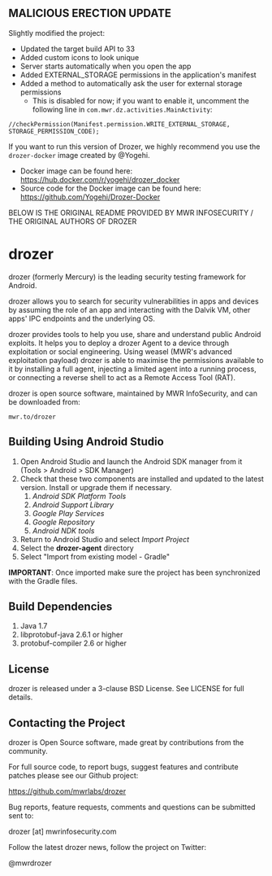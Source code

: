 MALICIOUS ERECTION UPDATE
----------------------
Slightly modified the project:

* Updated the target build API to 33
* Added custom icons to look unique
* Server starts automatically when you open the app
* Added EXTERNAL_STORAGE permissions in the application's manifest
* Added a method to automatically ask the user for external storage permissions
    - This is disabled for now; if you want to enable it, uncomment the following line in `com.mwr.dz.activities.MainActivity`:

```
//checkPermission(Manifest.permission.WRITE_EXTERNAL_STORAGE, STORAGE_PERMISSION_CODE);
```

If you want to run this version of Drozer, we highly recommend you use the `drozer-docker` image created by @Yogehi.

* Docker image can be found here: https://hub.docker.com/r/yogehi/drozer_docker
* Source code for the Docker image can be found here: https://github.com/Yogehi/Drozer-Docker

BELOW IS THE ORIGINAL README PROVIDED BY MWR INFOSECURITY / THE ORIGINAL AUTHORS OF DROZER

drozer
======

drozer (formerly Mercury) is the leading security testing framework for Android.

drozer allows you to search for security vulnerabilities in apps and devices by assuming the role of an app and interacting with the Dalvik VM, other apps' IPC endpoints and the underlying OS.

drozer provides tools to help you use, share and understand public Android exploits. It helps you to deploy a drozer Agent to a device through exploitation or social engineering. Using weasel (MWR's advanced exploitation payload) drozer is able to maximise the permissions available to it by installing a full agent, injecting a limited agent into a running process, or connecting a reverse shell to act as a Remote Access Tool (RAT).

drozer is open source software, maintained by MWR InfoSecurity, and can be downloaded from:

    mwr.to/drozer


Building Using Android Studio
-----------------------------

1. Open Android Studio and launch the Android SDK manager from it (Tools > Android > SDK Manager)
1. Check that these two components are installed and updated to the latest version. Install or upgrade
   them if necessary.
   1. *Android SDK Platform Tools*
   2. *Android Support Library*
   3. *Google Play Services*
   4. *Google Repository*
   5. *Android NDK tools*
1. Return to Android Studio and select *Import Project*
1. Select the **drozer-agent** directory
1. Select "Import from existing model - Gradle"

**IMPORTANT**: Once imported make sure the project has been synchronized with the Gradle files.

Build Dependencies
------------------

1. Java 1.7
2. libprotobuf-java 2.6.1 or higher
3. protobuf-compiler 2.6 or higher

License
-------

drozer is released under a 3-clause BSD License. See LICENSE for full details.


Contacting the Project
----------------------

drozer is Open Source software, made great by contributions from the community.

For full source code, to report bugs, suggest features and contribute patches please see our Github project:

  https://github.com/mwrlabs/drozer

Bug reports, feature requests, comments and questions can be submitted sent to:

  drozer [at] mwrinfosecurity.com

Follow the latest drozer news, follow the project on Twitter:

  @mwrdrozer
